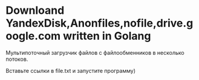 # Downloand YandexDisk,Anonfiles,nofile,drive.google.com written in  Golang
Мультипоточный загрузчик файлов с файлообменников в несколько потоков.

Вставьте ссылки в file.txt  и запустите программу)

